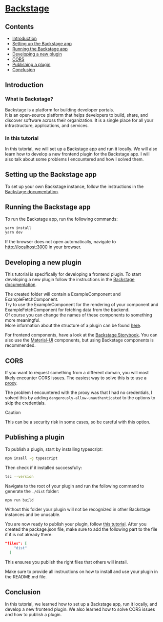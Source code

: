 # [Backstage](https://backstage.io)

## Contents

- [Introduction](#introduction)
- [Setting up the Backstage app](#setting-up-the-backstage-app)
- [Running the Backstage app](#running-the-backstage-app)
- [Developing a new plugin](#developing-a-new-plugin)
- [CORS](#cors)
- [Publishing a plugin](#publishing-a-plugin)
- [Conclusion](#conclusion)

## Introduction
### What is Backstage?
Backstage is a platform for building developer portals. </br>
It is an open-source platform that helps developers to build, share, and discover software across their organization. 
It is a single place for all your infrastructure, applications, and services.

### In this tutorial
In this tutorial, we will set up a Backstage app and run it locally. We will also learn how to develop a new frontend plugin for the Backstage app.
I will also talk about some problems I encountered and how I solved them.

## Setting up the Backstage app
To set up your own Backstage instance, follow the instructions in the [Backstage documentation](https://backstage.io/docs/getting-started).

## Running the Backstage app

To run the Backstage app, run the following commands:
```sh
yarn install
yarn dev
```
If the browser does not open automatically, navigate to [http://localhost:3000](http://localhost:3000) in your browser.

## Developing a new plugin

This tutorial is specifically for developing a frontend plugin.
To start developing a new plugin follow the instructions in the [Backstage documentation](https://backstage.io/docs/plugins/create-a-plugin).

The created folder will contain a ExampleComponent and ExampleFetchComponent. 
</br> Try to use the ExampleComponent for the rendering of your component and ExampleFetchComponent for fetching data from the backend.
</br> Of course you can change the names of these components to something more meaningful.
</br>More information about the structure of a plugin can be found [here](https://backstage.io/docs/plugins/structure-of-a-plugin).

For frontend components, have a look at the [Backstage Storybook](https://backstage.io/storybook). You can also use the [Material-UI](https://material-ui.com/) components, but using Backstage components is recommended.

## CORS
If you want to request something from a different domain, you will most likely encounter CORS issues. 
The easiest way to solve this is to use a [proxy](https://backstage.io/docs/plugins/proxying).

The problem I encountered with the proxy was that I had no credentials, I solved this by adding ```dangerously-allow-unauthenticated``` to the options to skip the credentials.
>[!CAUTION] 
>This can be a security risk in some cases, so be careful with this option.

## Publishing a plugin

To publish a plugin, start by installing typescript:
```sh
npm insall -g typescript
```

Then check if it installed successfully:
```sh
tsc --version
```

Navigate to the root of your plugin and run the following command to generate the ```./dist``` folder:
```sh
npm run build
```
Without this folder your plugin will not be recognized in other Backstage instances and be unusable.

You are now ready to publish your plugin, follow [this tutorial](https://docs.npmjs.com/creating-and-publishing-scoped-public-packages).
After you created the package.json file, make sure to add the following part to the file if it is not already there:
```json
"files": [
    "dist"
  ]
```
This ensures you publish the right files that others will install.

Make sure to provide all instructions on how to install and use your plugin in the README.md file.

## Conclusion
In this tutorial, we learned how to set up a Backstage app, run it locally, and develop a new frontend plugin.
We also learned how to solve CORS issues and how to publish a plugin.
